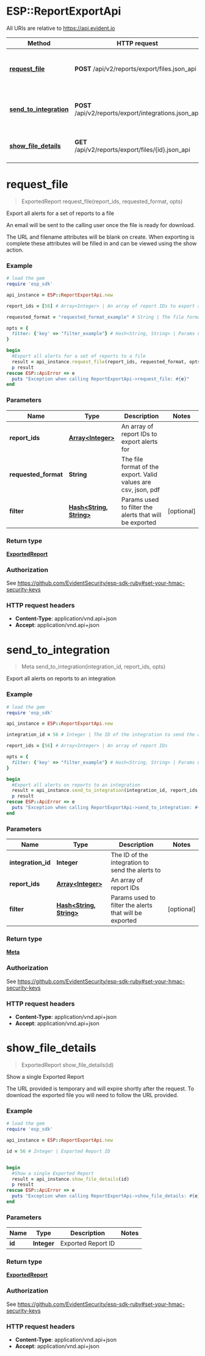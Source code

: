 # ESP::ReportExportApi

All URIs are relative to https://api.evident.io

Method | HTTP request | Description
------------- | ------------- | -------------
[**request_file**](ReportExportApi.md#request_file) | **POST** /api/v2/reports/export/files.json_api | Export all alerts for a set of reports to a file
[**send_to_integration**](ReportExportApi.md#send_to_integration) | **POST** /api/v2/reports/export/integrations.json_api | Export all alerts on reports to an integration
[**show_file_details**](ReportExportApi.md#show_file_details) | **GET** /api/v2/reports/export/files/{id}.json_api | Show a single Exported Report


# **request_file**
> ExportedReport request_file(report_ids, requested_format, opts)

Export all alerts for a set of reports to a file

<p>An email will be sent to the calling user once the file is ready for download.</p> <p>The URL and filename attributes will be blank on create. When exporting is complete these attributes will be filled in and can be viewed using the show action.</p>

### Example
```ruby
# load the gem
require 'esp_sdk'

api_instance = ESP::ReportExportApi.new

report_ids = [56] # Array<Integer> | An array of report IDs to export alerts for

requested_format = "requested_format_example" # String | The file format of the export. Valid values are csv, json, pdf

opts = { 
  filter: {'key' => "filter_example"} # Hash<String, String> | Params used to filter the alerts that will be exported
}

begin
  #Export all alerts for a set of reports to a file
  result = api_instance.request_file(report_ids, requested_format, opts)
  p result
rescue ESP::ApiError => e
  puts "Exception when calling ReportExportApi->request_file: #{e}"
end
```

### Parameters

Name | Type | Description  | Notes
------------- | ------------- | ------------- | -------------
 **report_ids** | [**Array&lt;Integer&gt;**](Integer.md)| An array of report IDs to export alerts for | 
 **requested_format** | **String**| The file format of the export. Valid values are csv, json, pdf | 
 **filter** | [**Hash&lt;String, String&gt;**](String.md)| Params used to filter the alerts that will be exported | [optional] 

### Return type

[**ExportedReport**](ExportedReport.md)

### Authorization

See https://github.com/EvidentSecurity/esp-sdk-ruby#set-your-hmac-security-keys

### HTTP request headers

 - **Content-Type**: application/vnd.api+json
 - **Accept**: application/vnd.api+json



# **send_to_integration**
> Meta send_to_integration(integration_id, report_ids, opts)

Export all alerts on reports to an integration



### Example
```ruby
# load the gem
require 'esp_sdk'

api_instance = ESP::ReportExportApi.new

integration_id = 56 # Integer | The ID of the integration to send the alerts to

report_ids = [56] # Array<Integer> | An array of report IDs

opts = { 
  filter: {'key' => "filter_example"} # Hash<String, String> | Params used to filter the alerts that will be exported
}

begin
  #Export all alerts on reports to an integration
  result = api_instance.send_to_integration(integration_id, report_ids, opts)
  p result
rescue ESP::ApiError => e
  puts "Exception when calling ReportExportApi->send_to_integration: #{e}"
end
```

### Parameters

Name | Type | Description  | Notes
------------- | ------------- | ------------- | -------------
 **integration_id** | **Integer**| The ID of the integration to send the alerts to | 
 **report_ids** | [**Array&lt;Integer&gt;**](Integer.md)| An array of report IDs | 
 **filter** | [**Hash&lt;String, String&gt;**](String.md)| Params used to filter the alerts that will be exported | [optional] 

### Return type

[**Meta**](Meta.md)

### Authorization

See https://github.com/EvidentSecurity/esp-sdk-ruby#set-your-hmac-security-keys

### HTTP request headers

 - **Content-Type**: application/vnd.api+json
 - **Accept**: application/vnd.api+json



# **show_file_details**
> ExportedReport show_file_details(id)

Show a single Exported Report

The URL provided is temporary and will expire shortly after the request. To download the exported file you will need to follow the URL provided.

### Example
```ruby
# load the gem
require 'esp_sdk'

api_instance = ESP::ReportExportApi.new

id = 56 # Integer | Exported Report ID


begin
  #Show a single Exported Report
  result = api_instance.show_file_details(id)
  p result
rescue ESP::ApiError => e
  puts "Exception when calling ReportExportApi->show_file_details: #{e}"
end
```

### Parameters

Name | Type | Description  | Notes
------------- | ------------- | ------------- | -------------
 **id** | **Integer**| Exported Report ID | 

### Return type

[**ExportedReport**](ExportedReport.md)

### Authorization

See https://github.com/EvidentSecurity/esp-sdk-ruby#set-your-hmac-security-keys

### HTTP request headers

 - **Content-Type**: application/vnd.api+json
 - **Accept**: application/vnd.api+json



